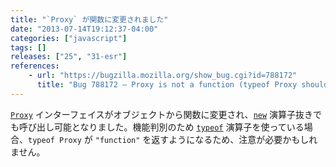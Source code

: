 ```yaml
---
title: "`Proxy` が関数に変更されました"
date: "2013-07-14T19:12:37-04:00"
categories: ["javascript"]
tags: []
releases: ["25", "31-esr"]
references:
    - url: "https://bugzilla.mozilla.org/show_bug.cgi?id=788172"
      title: "Bug 788172 – Proxy is not a function (typeof Proxy should be \'function\')"
---
```

[`Proxy`](https://developer.mozilla.org/docs/Web/JavaScript/Reference/Global_Objects/Proxy) インターフェイスがオブジェクトから関数に変更され、[`new`](https://developer.mozilla.org/docs/Web/JavaScript/Reference/Operators/new) 演算子抜きでも呼び出し可能となりました。機能判別のため [`typeof`](https://developer.mozilla.org/docs/Web/JavaScript/Reference/Operators/typeof) 演算子を使っている場合、`typeof Proxy` が `"function"` を返すようになるため、注意が必要かもしれません。
